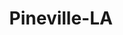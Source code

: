 ---
title: Pineville-LA
slug: pineville-la
f_state:
- cms/state/louisiana.md
f_locations:
- cms/payday-loan/advance-america-1815.md
- cms/payday-loan/advance-america-1864.md
- cms/payday-loan/check-into-cash-12008.md
- cms/payday-loan/check-into-cash-12036.md
- cms/payday-loan/check-into-cash-12037.md
- cms/payday-loan/express-check-advance-16956.md
- cms/payday-loan/warwick-enterprises-inc-28638.md
updated-on: '2024-05-30T13:41:28.615Z'
created-on: '2024-05-30T13:41:28.615Z'
published-on: '2024-05-30T13:54:32.469Z'
f_city: Pineville
layout: '[city].html'
tags: city
---